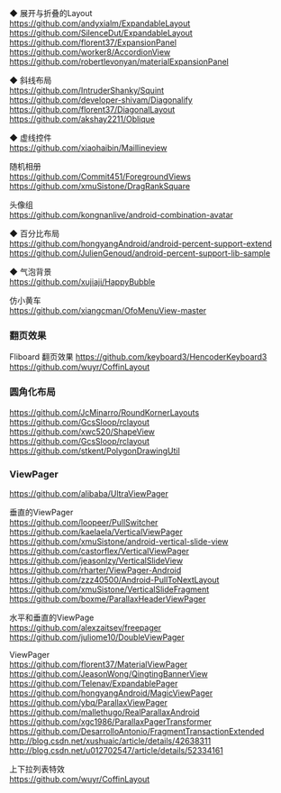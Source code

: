 ◆ 展开与折叠的Layout  
https://github.com/andyxialm/ExpandableLayout  
https://github.com/SilenceDut/ExpandableLayout  
https://github.com/florent37/ExpansionPanel  
https://github.com/worker8/AccordionView  
https://github.com/robertlevonyan/materialExpansionPanel  


◆ 斜线布局  
https://github.com/IntruderShanky/Squint  
https://github.com/developer-shivam/Diagonalify  
https://github.com/florent37/DiagonalLayout  
https://github.com/akshay2211/Oblique  

◆ 虚线控件  
https://github.com/xiaohaibin/Maillineview  


随机相册  
https://github.com/Commit451/ForegroundViews  
https://github.com/xmuSistone/DragRankSquare  

头像组  
https://github.com/kongnanlive/android-combination-avatar  

◆ 百分比布局  
https://github.com/hongyangAndroid/android-percent-support-extend  
https://github.com/JulienGenoud/android-percent-support-lib-sample    


◆ 气泡背景   
https://github.com/xujiaji/HappyBubble  

仿小黄车  
https://github.com/xiangcman/OfoMenuView-master  

### 翻页效果
Fliboard 翻页效果
https://github.com/keyboard3/HencoderKeyboard3
https://github.com/wuyr/CoffinLayout  


### 圆角化布局

https://github.com/JcMinarro/RoundKornerLayouts  
https://github.com/GcsSloop/rclayout  
https://github.com/xwc520/ShapeView    
https://github.com/GcsSloop/rclayout  
https://github.com/stkent/PolygonDrawingUtil  

### ViewPager  
https://github.com/alibaba/UltraViewPager  

垂直的ViewPager  
https://github.com/loopeer/PullSwitcher  
https://github.com/kaelaela/VerticalViewPager  
https://github.com/xmuSistone/android-vertical-slide-view  
https://github.com/castorflex/VerticalViewPager  
https://github.com/jeasonlzy/VerticalSlideView  
https://github.com/rharter/ViewPager-Android  
https://github.com/zzz40500/Android-PullToNextLayout  
https://github.com/xmuSistone/VerticalSlideFragment  
https://github.com/boxme/ParallaxHeaderViewPager  


水平和垂直的ViewPage  
https://github.com/alexzaitsev/freepager  
https://github.com/juliome10/DoubleViewPager  

ViewPager  
https://github.com/florent37/MaterialViewPager  
https://github.com/JeasonWong/QingtingBannerView  
https://github.com/Telenav/ExpandablePager  
https://github.com/hongyangAndroid/MagicViewPager  
https://github.com/ybq/ParallaxViewPager  
https://github.com/mallethugo/RealParallaxAndroid  
https://github.com/xgc1986/ParallaxPagerTransformer  
https://github.com/DesarrolloAntonio/FragmentTransactionExtended  
http://blog.csdn.net/xushuaic/article/details/42638311  
http://blog.csdn.net/u012702547/article/details/52334161    

上下拉列表特效  
https://github.com/wuyr/CoffinLayout  


